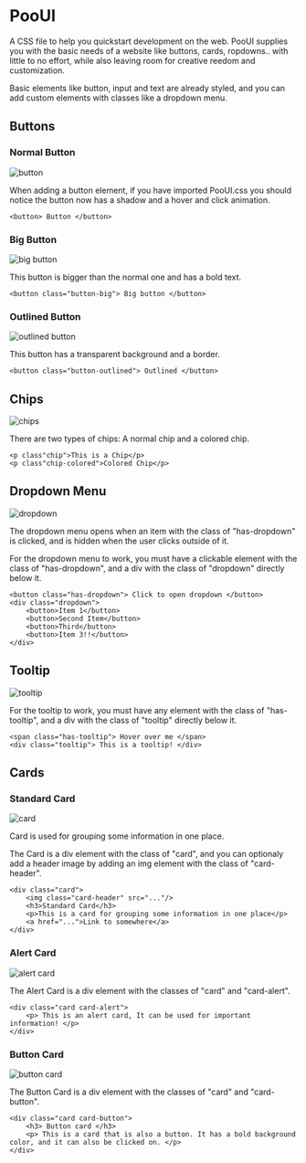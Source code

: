 # PooUI

A CSS file to help you quickstart development on the web.
PooUI supplies you with the basic needs of a website like buttons, cards, ropdowns.. with little to no effort, while also leaving room for creative reedom and customization.

Basic elements like button, input and text are already styled, and you can add custom elements with classes like a dropdown menu.

  
## Buttons
  
  ### Normal Button
  ![button](https://gcdnb.pbrd.co/images/EVTJn1p3jp0w.png?o=1)
  
  When adding a button element, if you have imported PooUI.css you should notice the button now has a shadow and a hover and click animation.
  ````
  <button> Button </button>
  ````
  
  
  ### Big Button
  ![big button](https://gcdnb.pbrd.co/images/I8haWNxLeCI2.png?o=1)
  
  This button is bigger than the normal one and has a bold text.
  ````
  <button class="button-big"> Big button </button>
  ````
  
  
  ### Outlined Button
  ![outlined button](https://gcdnb.pbrd.co/images/clTmy4YMq5Bh.png?o=1)
  
  This button has a transparent background and a border.
  ````
  <button class="button-outlined"> Outlined </button>
  ````
  
  
## Chips
  ![chips](https://gcdnb.pbrd.co/images/Cn5ArvAvL73A.png?o=1)
  
  There are two types of chips: A normal chip and a colored chip.
  ````
  <p class"chip">This is a Chip</p>
  <p class"chip-colored">Colored Chip</p>
  ````
  
## Dropdown Menu
  ![dropdown](https://gcdnb.pbrd.co/images/Y8L5yNrjNHMc.png?o=1)
  
  The dropdown menu opens when an item with the class of "has-dropdown" is clicked, and is hidden when the user clicks outside of it.
  
  For the dropdown menu to work, you must have a clickable element with the class of "has-dropdown", and a div with the class of "dropdown" directly below it.
  ````
  <button class="has-dropdown"> Click to open dropdown </button>
  <div class="dropdown">
      <button>Item 1</button>
      <button>Second Item</button>
      <button>Third</button>
      <button>Item 3!!</button>
  </div>
  ````
  
## Tooltip
![tooltip](https://gcdnb.pbrd.co/images/dvMUjq36HDyC.png?o=1)

For the tooltip to work, you must have any element with the class of "has-tooltip", and a div with the class of "tooltip" directly below it.
````
<span class="has-tooltip"> Hover over me </span>
<div class="tooltip"> This is a tooltip! </div>
````

## Cards

  ### Standard Card 
  ![card](https://gcdnb.pbrd.co/images/elT0Bz9EACD9.png?o=1)
  
  Card is used for grouping some information in one place. 
  
  The Card is a div element with the class of "card", and you can optionaly add a header image by adding an img element with the class of "card-header".
  ````
  <div class="card">
      <img class="card-header" src="..."/>
      <h3>Standard Card</h3>
      <p>This is a card for grouping some information in one place</p>
      <a href="...">Link to somewhere</a>
  </div>
  ````
  
  
  ### Alert Card
  ![alert card](https://gcdnb.pbrd.co/images/T8hhgwRnkQVY.png?o=1)
  
  The Alert Card is a div element with the classes of "card" and "card-alert".
  ````
  <div class="card card-alert">
      <p> This is an alert card, It can be used for important information! </p>
  </div>
  ````
  
  
  ### Button Card
  ![button card](https://gcdnb.pbrd.co/images/MPuwOhUl7YPb.png?o=1)
  
  The Button Card is a div element with the classes of "card" and "card-button".
  ````
  <div class="card card-button">
      <h3> Button card </h3>
      <p> This is a card that is also a button. It has a bold background color, and it can also be clicked on. </p>
  </div>
